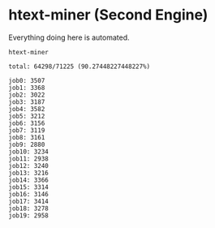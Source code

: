 # htext-miner (Second Engine)

Everything doing here is automated.

```
htext-miner

total: 64298/71225 (90.27448227448227%)

job0: 3507
job1: 3368
job2: 3022
job3: 3187
job4: 3582
job5: 3212
job6: 3156
job7: 3119
job8: 3161
job9: 2880
job10: 3234
job11: 2938
job12: 3240
job13: 3216
job14: 3366
job15: 3314
job16: 3146
job17: 3414
job18: 3278
job19: 2958
```